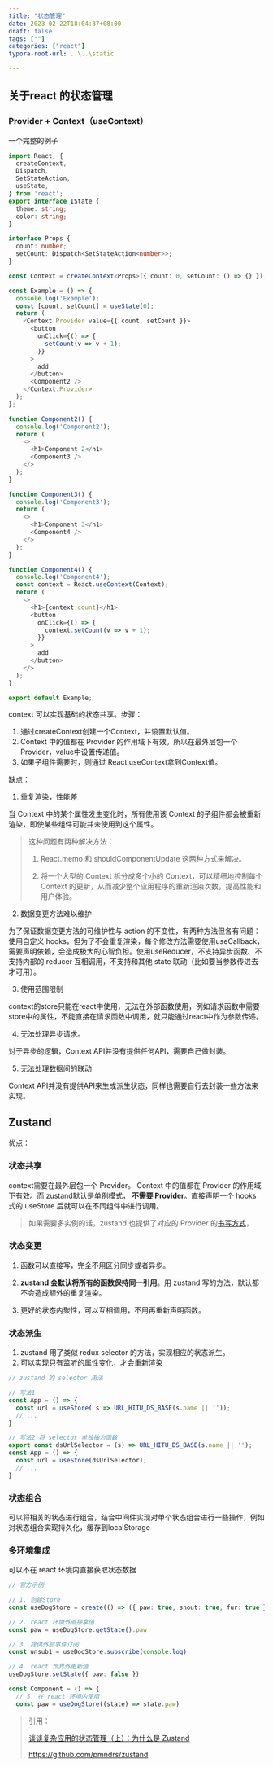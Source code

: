```yaml
---
title: "状态管理"
date: 2023-02-22T18:04:37+08:00
draft: false
tags: [""]
categories: ["react"]
typora-root-url: ..\..\static

---
```


## 关于react 的状态管理 

### Provider + Context（useContext）

一个完整的例子

```typescript
import React, {
  createContext,
  Dispatch,
  SetStateAction,
  useState,
} from 'react';
export interface IState {
  theme: string;
  color: string;
}

interface Props {
  count: number;
  setCount: Dispatch<SetStateAction<number>>;
}

const Context = createContext<Props>({ count: 0, setCount: () => {} });

const Example = () => {
  console.log('Example');
  const [count, setCount] = useState(0);
  return (
    <Context.Provider value={{ count, setCount }}>
      <button
        onClick={() => {
          setCount(v => v + 1);
        }}
      >
        add
      </button>
      <Component2 />
    </Context.Provider>
  );
};

function Component2() {
  console.log('Component2');
  return (
    <>
      <h1>Component 2</h1>
      <Component3 />
    </>
  );
}

function Component3() {
  console.log('Component3');
  return (
    <>
      <h1>Component 3</h1>
      <Component4 />
    </>
  );
}

function Component4() {
  console.log('Component4');
  const context = React.useContext(Context);
  return (
    <>
      <h1>{context.count}</h1>
      <button
        onClick={() => {
          context.setCount(v => v + 1);
        }}
      >
        add
      </button>
    </>
  );
}

export default Example;

```

context 可以实现基础的状态共享。步骤：

1. 通过createContext创建一个Context，并设置默认值。
2. Context 中的值都在 Provider 的作用域下有效。所以在最外层包一个 Provider，value中设置传递值。
3. 如果子组件需要时，则通过 React.useContext拿到Context值。

缺点：

1. 重复渲染，性能差

当 Context 中的某个属性发生变化时，所有使用该 Context 的子组件都会被重新渲染，即使某些组件可能并未使用到这个属性。

> 这种问题有两种解决方法：
>
> 1. React.memo 和 shouldComponentUpdate 这两种方式来解决。
>
> 2. 将一个大型的 Context 拆分成多个小的 Context，可以精细地控制每个 Context 的更新，从而减少整个应用程序的重新渲染次数，提高性能和用户体验。

2. 数据变更方法难以维护

为了保证数据变更方法的可维护性与 action 的不变性，有两种方法但各有问题：使用自定义 hooks，但为了不会重复渲染，每个修改方法需要使用useCallback，需要声明依赖，会造成极大的心智负担。使用useReducer，不支持异步函数、不支持内部的 reducer 互相调用，不支持和其他 state 联动（比如要当参数传进去才可用）。

3. 使用范围限制

context的store只能在react中使用，无法在外部函数使用，例如请求函数中需要store中的属性，不能直接在请求函数中调用，就只能通过react中作为参数传递。

4. 无法处理异步请求。

对于异步的逻辑，Context API并没有提供任何API，需要自己做封装。

5. 无法处理数据间的联动

Context API并没有提供API来生成派生状态，同样也需要自行去封装一些方法来实现。

## Zustand 

优点：

### 状态共享

context需要在最外层包一个 Provider。 Context 中的值都在 Provider 的作用域下有效。而 zustand默认是单例模式， **不需要 Provider**。直接声明一个 hooks 式的 useStore 后就可以在不同组件中进行调用。

> 如果需要多实例的话，zustand 也提供了对应的 Provider 的[书写方式](https://link.juejin.cn/?target=https%3A%2F%2Fgithub.com%2Fpmndrs%2Fzustand%23react-contexthttps%3A%2F%2Fgithub.com%2Fpmndrs%2Fzustand%23react-context)，

### 状态变更

1. 函数可以直接写，完全不用区分同步或者异步。

2. **zustand 会默认将所有的函数保持同一引用**。用 zustand 写的方法，默认都不会造成额外的重复渲染。

2. 更好的状态内聚性，可以互相调用，不用再重新声明函数。

### 状态派生

1.  zustand 用了类似 redux selector 的方法，实现相应的状态派生。
2. 可以实现只有监听的属性变化，才会重新渲染

```typescript
// zustand 的 selector 用法

// 写法1
const App = () => {
  const url = useStore( s => URL_HITU_DS_BASE(s.name || ''));
  // ...
}

// 写法2 将 selector 单独抽为函数
export const dsUrlSelector = (s) => URL_HITU_DS_BASE(s.name || '');
const App = () => {
  const url = useStore(dsUrlSelector);
  // ...
}

```

### 状态组合

可以将相关的状态进行组合，结合中间件实现对单个状态组合进行一些操作，例如对状态组合实现持久化，缓存到localStorage

### 多环境集成

可以不在 react 环境内直接获取状态数据

```typescript
// 官方示例

// 1. 创建Store
const useDogStore = create(() => ({ paw: true, snout: true, fur: true }))

// 2. react 环境外直接拿值
const paw = useDogStore.getState().paw

// 3. 提供外部事件订阅
const unsub1 = useDogStore.subscribe(console.log)

// 4. react 世界外更新值
useDogStore.setState({ paw: false })

const Component = () => {
  // 5. 在 react 环境内使用
  const paw = useDogStore((state) => state.paw)

```





>引用：
>
>[谈谈复杂应用的状态管理（上）：为什么是 Zustand](https://juejin.cn/post/7177216308843380797)
>
>https://github.com/pmndrs/zustand


